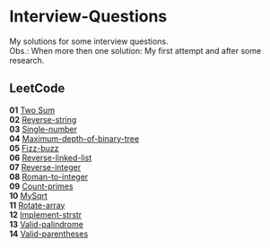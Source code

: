 # Interview-Questions
My solutions for some interview questions.<br>
Obs.: When more then one solution: My first attempt and after some research.

## LeetCode

**01** [Two Sum](src\LeetCode\LeetCode01.java)<br>
**02** [Reverse-string](src\LeetCode\LeetCode02.java)<br>
**03** [Single-number](src\LeetCode\LeetCode03.java)<br>
**04** [Maximum-depth-of-binary-tree](src\LeetCode\LeetCode04.java)<br>
**05** [Fizz-buzz](src\LeetCode\LeetCode05.java)<br>
**06** [Reverse-linked-list](src\LeetCode\LeetCode06.java)<br>
**07** [Reverse-integer](src\LeetCode\LeetCode07.java)<br>
**08** [Roman-to-integer](src\LeetCode\LeetCode08.java)<br>
**09** [Count-primes](src\LeetCode\LeetCode09.java)<br>
**10** [MySqrt](src\LeetCode\LeetCode10.java)<br>
**11** [Rotate-array](src\LeetCode\LeetCode11.java)<br>
**12** [Implement-strstr](src\LeetCode\LeetCode12.java)<br>
**13** [Valid-palindrome](src\LeetCode\LeetCode13.java)<br>
**14** [Valid-parentheses](src\LeetCode\LeetCode14.java)<br>